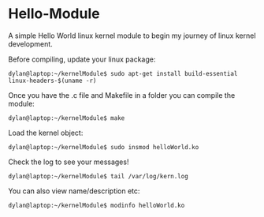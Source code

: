 # Hello-Module
A simple Hello World linux kernel module to begin my journey of linux kernel development.

Before compiling, update your linux package:
```
dylan@laptop:~/kernelModule$ sudo apt-get install build-essential linux-headers-$(uname -r)
```

Once you have the .c file and Makefile in a folder you can compile the module:
```
dylan@laptop:~/kernelModule$ make
```

Load the kernel object:
```
dylan@laptop:~/kernelModule$ sudo insmod helloWorld.ko
```

Check the log to see your messages!
```
dylan@laptop:~/kernelModule$ tail /var/log/kern.log
```

You can also view name/description etc:
```
dylan@laptop:~/kernelModule$ modinfo helloWorld.ko
```

